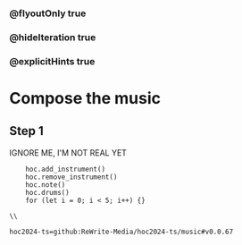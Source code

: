 ### @flyoutOnly true
### @hideIteration true
### @explicitHints true

# Compose the music

## Step 1
IGNORE ME, I'M NOT REAL YET

```ghost
    hoc.add_instrument()
    hoc.remove_instrument()
    hoc.note()
    hoc.drums()
    for (let i = 0; i < 5; i++) {}
```
```template
\\
```

```package
hoc2024-ts=github:ReWrite-Media/hoc2024-ts/music#v0.0.67
```